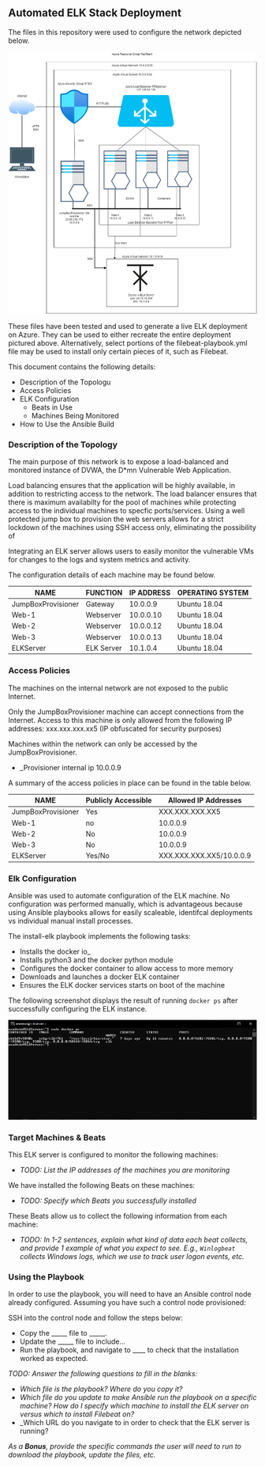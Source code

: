 ## Automated ELK Stack Deployment

The files in this repository were used to configure the network depicted below.

![Azure VM Network](Images/AzureNetwork.png)

These files have been tested and used to generate a live ELK deployment on Azure. They can be used to either recreate the entire deployment pictured above. Alternatively, select portions of the filebeat-playbook.yml file may be used to install only certain pieces of it, such as Filebeat.

 

This document contains the following details:
- Description of the Topologu
- Access Policies
- ELK Configuration
  - Beats in Use
  - Machines Being Monitored
- How to Use the Ansible Build


### Description of the Topology

The main purpose of this network is to expose a load-balanced and monitored instance of DVWA, the D*mn Vulnerable Web Application.

Load balancing ensures that the application will be highly available, in addition to restricting access to the network.
   The load balancer ensures that there is maximum availabilty for the pool of machines while protecting access to the individual machines to specfic ports/services.  Using a well protected jump box to provision the web servers allows for a strict lockdown of the machines using SSH access only, eliminating the possibility of 

Integrating an ELK server allows users to easily monitor the vulnerable VMs for changes to the logs and system metrics and activity.



The configuration details of each machine may be found below.

| NAME               | FUNCTION   | IP ADDRESS | OPERATING SYSTEM |
|--------------------|------------|------------|------------------|
| JumpBoxProvisioner | Gateway    | 10.0.0.9   | Ubuntu 18.04     |
| Web-1              | Webserver  | 10.0.0.10  | Ubuntu 18.04     |
| Web-2              | Webserver  | 10.0.0.12  | Ubuntu 18.04     |
| Web-3              | Webserver  | 10.0.0.13  | Ubuntu 18.04     |
| ELKServer          | ELK Server | 10.1.0.4   | Ubuntu 18.04     |

### Access Policies

The machines on the internal network are not exposed to the public Internet. 

Only the JumpBoxProvisioner machine can accept connections from the Internet. Access to this machine is only allowed from the following IP addresses:  xxx.xxx.xxx.xx5
(IP obfuscated for security purposes)

Machines within the network can only be accessed by the JumpBoxProvisioner.
- _Provisioner internal ip 10.0.0.9

A summary of the access policies in place can be found in the table below.

| NAME               | Publicly Accessible | Allowed IP Addresses     |
|--------------------|---------------------|--------------------------|
| JumpBoxProvisioner | Yes                 | XXX.XXX.XXX.XX5          |
| Web-1              | no                  | 10.0.0.9                 |
| Web-2              | No                  | 10.0.0.9                 |
| Web-3              | No                  | 10.0.0.9                 |
| ELKServer          | Yes/No              | XXX.XXX.XXX.XX5/10.0.0.9 |

### Elk Configuration

Ansible was used to automate configuration of the ELK machine. No configuration was performed manually, which is advantageous because using Ansible playbooks allows for easily scaleable, identifcal deployments vs individual manual install processes.

The install-elk playbook implements the following tasks:
- Installs the docker io_
- Installs python3 and the docker python module
- Configures the docker container to allow access to more memory
- Downloads and launches a docker ELK container
- Ensures the ELK docker services starts on boot of the machine

The following screenshot displays the result of running `docker ps` after successfully configuring the ELK instance.

![TODO: Update the path with the name of your screenshot of docker ps output](Images/docker_ps_output.png)

### Target Machines & Beats
This ELK server is configured to monitor the following machines:
- _TODO: List the IP addresses of the machines you are monitoring_

We have installed the following Beats on these machines:
- _TODO: Specify which Beats you successfully installed_

These Beats allow us to collect the following information from each machine:
- _TODO: In 1-2 sentences, explain what kind of data each beat collects, and provide 1 example of what you expect to see. E.g., `Winlogbeat` collects Windows logs, which we use to track user logon events, etc._

### Using the Playbook
In order to use the playbook, you will need to have an Ansible control node already configured. Assuming you have such a control node provisioned: 

SSH into the control node and follow the steps below:
- Copy the _____ file to _____.
- Update the _____ file to include...
- Run the playbook, and navigate to ____ to check that the installation worked as expected.

_TODO: Answer the following questions to fill in the blanks:_
- _Which file is the playbook? Where do you copy it?_
- _Which file do you update to make Ansible run the playbook on a specific machine? How do I specify which machine to install the ELK server on versus which to install Filebeat on?_
- _Which URL do you navigate to in order to check that the ELK server is running?

_As a **Bonus**, provide the specific commands the user will need to run to download the playbook, update the files, etc._